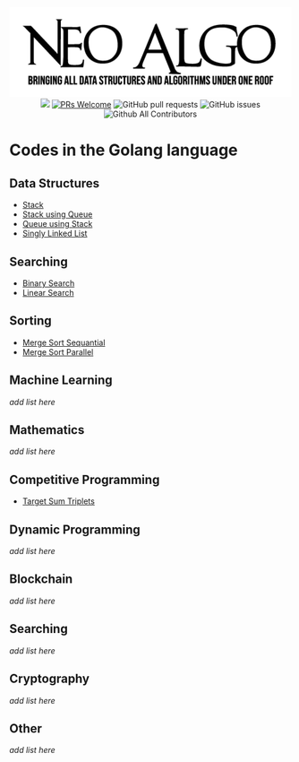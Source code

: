 <p align="center">
    <img src="../img/neo_algo.png"><br>
    <img src="https://img.shields.io/github/license/tesseractcoding/neoalgo?style=flat">
    <a href="http://makeapullrequest.com" target="_blank"><img src="https://img.shields.io/badge/PRs-welcome-brightgreen.svg?style=flat" alt="PRs Welcome"></a>
    <img alt="GitHub pull requests" src="https://img.shields.io/github/issues-pr/tesseractcoding/neoalgo">
    <img alt="GitHub issues" src="https://img.shields.io/github/issues/tesseractcoding/neoalgo">
    <img alt="Github All Contributors" src="https://img.shields.io/github/all-contributors/tesseractcoding/neoalgo">
</p>

# Codes in the Golang language

## Data Structures
* [Stack](/ds/stack.go)
* [Stack using Queue](./ds/stack_using_queue.go)
* [Queue using Stack](./ds/queue_using_stack.go)
* [Singly Linked List](./ds/singly_linked_list.go)

## Searching
* [Binary Search](/search/binary_search.go)
* [Linear Search](/search/linear_search.go)

## Sorting
* [Merge Sort Sequantial](./sort/merge_sort_sequential.go)
* [Merge Sort Parallel](./sort/merge_sort_parallel.go)

## Machine Learning
_add list here_

## Mathematics
_add list here_

## Competitive Programming
* [Target Sum Triplets](./cp/target_sum_triplets.go)

## Dynamic Programming
_add list here_

## Blockchain
_add list here_

## Searching
_add list here_

## Cryptography
_add list here_

## Other
_add list here_
